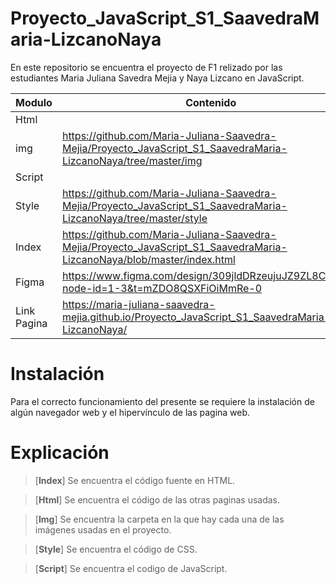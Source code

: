 # Proyecto_JavaScript_S1_SaavedraMaria-LizcanoNaya

En este repositorio se encuentra el proyecto de F1 relizado por las estudiantes Maria Juliana Savedra Mejia y Naya Lizcano en JavaScript.


| Modulo | Contenido |
|--|--|
| Html ||
| img |https://github.com/Maria-Juliana-Saavedra-Mejia/Proyecto_JavaScript_S1_SaavedraMaria-LizcanoNaya/tree/master/img|
| Script ||
| Style |https://github.com/Maria-Juliana-Saavedra-Mejia/Proyecto_JavaScript_S1_SaavedraMaria-LizcanoNaya/tree/master/style|
| Index |https://github.com/Maria-Juliana-Saavedra-Mejia/Proyecto_JavaScript_S1_SaavedraMaria-LizcanoNaya/blob/master/index.html|
| Figma |https://www.figma.com/design/309jldDRzeujuJZ9ZL8CAE/F1?node-id=1-3&t=mZDO8QSXFiOiMmRe-0|
| Link Pagina |https://maria-juliana-saavedra-mejia.github.io/Proyecto_JavaScript_S1_SaavedraMaria-LizcanoNaya/|


# **Instalación**

Para el correcto funcionamiento del presente se requiere la instalación de algún navegador web y el hipervínculo de las pagina web.

# **Explicación**

> [**Index**]
Se encuentra el código fuente en HTML.

> [**Html**]
Se encuentra el código de las otras paginas usadas.

> [**Img**]
Se encuentra la carpeta en la que hay cada una de las imágenes usadas en el proyecto.

> [**Style**]
Se encuentra el código de CSS.

> [**Script**]
Se encuentra el codigo de JavaScript.

